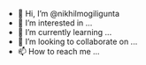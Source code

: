 - 👋 Hi, I’m @nikhilmogiligunta
- 👀 I’m interested in ...
- 🌱 I’m currently learning ...
- 💞️ I’m looking to collaborate on ...
- 📫 How to reach me ...

<!---
nikhilmogiligunta/nikhilmogiligunta is a ✨ special ✨ repository because its `README.md` (this file) appears on your GitHub profile.
You can click the Preview link to take a look at your changes.
--->
